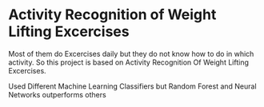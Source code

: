 # Activity Recognition of Weight Lifting Excercises

Most of them do Excercises daily but they do not know how to do in which activity.
So this project is based on Activity Recognition Of Weight Lifting Excercises.

Used Different Machine Learning Classifiers but Random Forest and Neural Networks outperforms others


